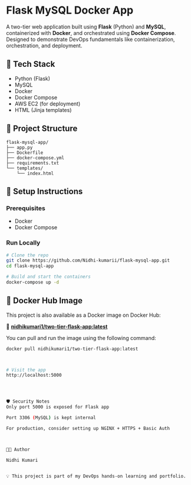 # Flask MySQL Docker App

A two-tier web application built using **Flask** (Python) and **MySQL**, containerized with **Docker**, and orchestrated using **Docker Compose**. Designed to demonstrate DevOps fundamentals like containerization, orchestration, and deployment.

## 🚀 Tech Stack

- Python (Flask)
- MySQL
- Docker
- Docker Compose
- AWS EC2 (for deployment)
- HTML (Jinja templates)




## 📁 Project Structure

```
flask-mysql-app/
├── app.py  
├── Dockerfile  
├── docker-compose.yml  
├── requirements.txt  
└── templates/  
    └── index.html
```




## 🔧 Setup Instructions

### Prerequisites

- Docker
- Docker Compose

### Run Locally

```bash
# Clone the repo
git clone https://github.com/Nidhi-kumarii/flask-mysql-app.git
cd flask-mysql-app

# Build and start the containers
docker-compose up -d
```



## 🐳 Docker Hub Image

This project is also available as a Docker image on Docker Hub:

🔗 **[nidhikumari1/two-tier-flask-app:latest](https://hub.docker.com/r/nidhikumari1/two-tier-flask-app)**

You can pull and run the image using the following command:

```bash
docker pull nidhikumari1/two-tier-flask-app:latest



# Visit the app
http://localhost:5000




🛡️ Security Notes
Only port 5000 is exposed for Flask app

Port 3306 (MySQL) is kept internal

For production, consider setting up NGINX + HTTPS + Basic Auth



👩‍💻 Author

Nidhi Kumari


💡 This project is part of my DevOps hands-on learning and portfolio.
